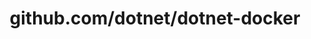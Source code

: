 ---
layout: post
title: github.com/dotnet/dotnet-docker
categories: link
tags: [انگلیسی, گیت‌هاب, برنامه‌نویسی]
---